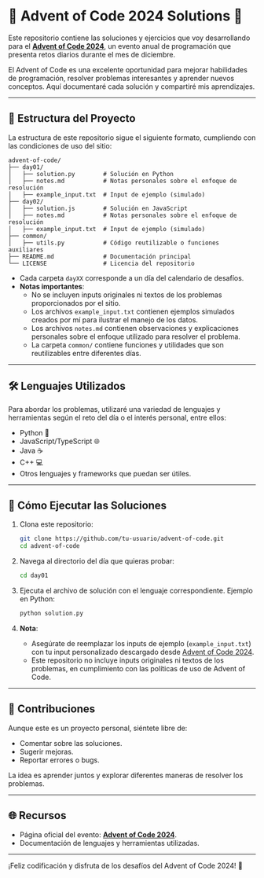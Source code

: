 # 🎄 Advent of Code 2024 Solutions 🎄

Este repositorio contiene las soluciones y ejercicios que voy desarrollando para el **[Advent of Code 2024](https://adventofcode.com/2024)**, un evento anual de programación que presenta retos diarios durante el mes de diciembre. 

El Advent of Code es una excelente oportunidad para mejorar habilidades de programación, resolver problemas interesantes y aprender nuevos conceptos. Aquí documentaré cada solución y compartiré mis aprendizajes.

---

## 📁 Estructura del Proyecto

La estructura de este repositorio sigue el siguiente formato, cumpliendo con las condiciones de uso del sitio:

```
advent-of-code/
├── day01/
│   ├── solution.py        # Solución en Python
│   ├── notes.md           # Notas personales sobre el enfoque de resolución
│   ├── example_input.txt  # Input de ejemplo (simulado)
├── day02/
│   ├── solution.js        # Solución en JavaScript
│   ├── notes.md           # Notas personales sobre el enfoque de resolución
│   ├── example_input.txt  # Input de ejemplo (simulado)
├── common/
│   ├── utils.py           # Código reutilizable o funciones auxiliares
├── README.md              # Documentación principal
└── LICENSE                # Licencia del repositorio
```

- Cada carpeta `dayXX` corresponde a un día del calendario de desafíos.
- **Notas importantes**:
  - No se incluyen inputs originales ni textos de los problemas proporcionados por el sitio.
  - Los archivos `example_input.txt` contienen ejemplos simulados creados por mí para ilustrar el manejo de los datos.
  - Los archivos `notes.md` contienen observaciones y explicaciones personales sobre el enfoque utilizado para resolver el problema.
  - La carpeta `common/` contiene funciones y utilidades que son reutilizables entre diferentes días.

---

## 🛠️ Lenguajes Utilizados

Para abordar los problemas, utilizaré una variedad de lenguajes y herramientas según el reto del día o el interés personal, entre ellos:

- Python 🐍
- JavaScript/TypeScript 🌐
- Java ☕
- C++ 💻
- Otros lenguajes y frameworks que puedan ser útiles.

---

## 🚀 Cómo Ejecutar las Soluciones

1. Clona este repositorio:
   ```bash
   git clone https://github.com/tu-usuario/advent-of-code.git
   cd advent-of-code
   ```

2. Navega al directorio del día que quieras probar:
   ```bash
   cd day01
   ```

3. Ejecuta el archivo de solución con el lenguaje correspondiente. Ejemplo en Python:
   ```bash
   python solution.py
   ```

4. **Nota**:
   - Asegúrate de reemplazar los inputs de ejemplo (`example_input.txt`) con tu input personalizado descargado desde [Advent of Code 2024](https://adventofcode.com/2024).
   - Este repositorio no incluye inputs originales ni textos de los problemas, en cumplimiento con las políticas de uso de Advent of Code.

---

## 🌟 Contribuciones

Aunque este es un proyecto personal, siéntete libre de:

- Comentar sobre las soluciones.
- Sugerir mejoras.
- Reportar errores o bugs.

La idea es aprender juntos y explorar diferentes maneras de resolver los problemas.

---

## 🌐 Recursos

- Página oficial del evento: **[Advent of Code 2024](https://adventofcode.com/2024)**.
- Documentación de lenguajes y herramientas utilizadas.

---

¡Feliz codificación y disfruta de los desafíos del Advent of Code 2024! 🎉
